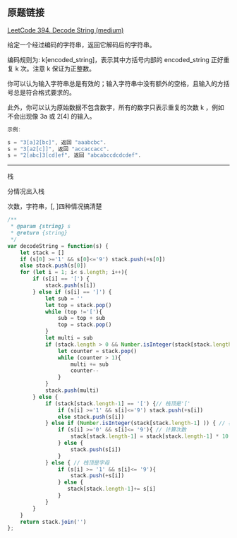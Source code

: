 ## 原题链接

[LeetCode 394. Decode String (medium)](https://leetcode-cn.com/problems/decode-string/)

给定一个经过编码的字符串，返回它解码后的字符串。

编码规则为: k[encoded_string]，表示其中方括号内部的 encoded_string 正好重复 k 次。注意 k 保证为正整数。

你可以认为输入字符串总是有效的；输入字符串中没有额外的空格，且输入的方括号总是符合格式要求的。

此外，你可以认为原始数据不包含数字，所有的数字只表示重复的次数 k ，例如不会出现像 3a 或 2[4] 的输入。

```cpp
示例:

s = "3[a]2[bc]", 返回 "aaabcbc".
s = "3[a2[c]]", 返回 "accaccacc".
s = "2[abc]3[cd]ef", 返回 "abcabccdcdcdef".
```

---

栈

分情况出入栈

次数，字符串，[, ]四种情况搞清楚

```javascript
/**
 * @param {string} s
 * @return {string}
 */
var decodeString = function(s) {
    let stack = []
    if (s[0] >='1' && s[0]<='9') stack.push(+s[0])
    else stack.push(s[0])
    for (let i = 1; i< s.length; i++){
        if (s[i] == '[') {
            stack.push(s[i])
        } else if (s[i] == ']') {
            let sub = ''
            let top = stack.pop()
            while (top !='['){
                sub = top + sub
                top = stack.pop()
            }
            let multi = sub
            if (stack.length > 0 && Number.isInteger(stack[stack.length-1])){ // 获取重复次数
                let counter = stack.pop()
                while (counter > 1){
                    multi += sub
                    counter--
                }
            }
            stack.push(multi)
        } else {
            if (stack[stack.length-1] == '[') {// 栈顶是'['
                if (s[i] >='1' && s[i]<='9') stack.push(+s[i])
                else stack.push(s[i])
            } else if (Number.isInteger(stack[stack.length-1] )) { // 栈顶是数字
                if (s[i] >='0' && s[i]<= '9'){ // 计算次数
                    stack[stack.length-1] = stack[stack.length-1] * 10 + +s[i]
                } else {
                    stack.push(s[i])
                }
            } else { // 栈顶是字母
                if (s[i] >= '1' && s[i]<= '9'){
                    stack.push(+s[i])
                } else {
                   stack[stack.length-1]+= s[i]
                }
            }
        }
    }
    return stack.join('')
};
```
